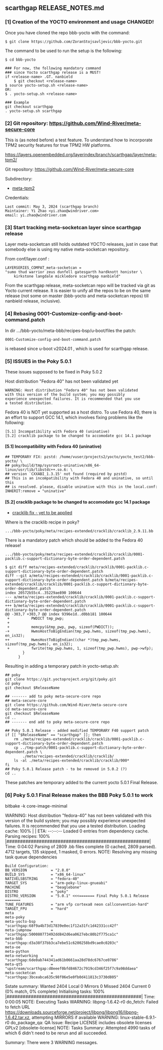 ## scarthgap RELEASE_NOTES.md

### [1] Creation of the YOCTO environment and usage CHANGED!

Once you have cloned the repo bbb-yocto with the command:

	$ git clone https://github.com/ZoranStojsavljevic/bbb-yocto.git

The command to be used to run the setup is the following:

	$ cd bbb-yocto

	### For now, the following mandatory command
	### since Yocto scarthgap release is a MUST!
	if <release-name> .GT. nanbield
		$ git checkout <release-name>
	$ source yocto-setup.sh <release-name>
	OR:
	$ . yocto-setup.sh <release-name>

	### Example
	git checkout scarthgap
	. yocto-setup.sh scarthgap

### [2] Git repository: https://github.com/Wind-River/meta-secure-core

This is (as noted before) a test feature. To understand how to
incorporate TPM2 security features for true TPM2 HW platforms.

https://layers.openembedded.org/layerindex/branch/scarthgap/layer/meta-tpm2/

Git repository: https://github.com/Wind-River/meta-secure-core

Subdirectory:
* [meta-tpm2](https://github.com/Wind-River/meta-secure-core/tree/scarthgap/meta-tpm2)

Credentials:

	Last commit: May 3, 2024 (scarthgap branch)
	Maintainer: Yi Zhao <yi.zhao@windriver.com>
	email: yi.zhao@windriver.com

### [3] Start tracking meta-socketcan layer since scarthgap release

Layer meta-socketcan still holds outdated YOCTO releases, just
in case that somebody else is using my native meta-socketcan
repository.

From conf/layer.conf :

	LAYERSERIES_COMPAT_meta-socketcan =
	"sumo thud warrior zeus dunfell gatesgarth hardknott honister \
		kirkstone langdale mickledore scarthgap nanbield"

From the scarthgap release, meta-socketcan repo will be tracked
via git as Yocto current release. It is easier to unify all the
repos to be on the same release (not some on master (bbb-yocto
and meta-socketcan repos) till nanbield release, inclusive).

### [4] Rebasing 0001-Customize-config-and-boot-command.patch

In dir .../bbb-yocto/meta-bbb/recipes-bsp/u-boot/files the patch:

	0001-Customize-config-and-boot-command.patch

is rebased since u-boot v2024.01 , which is used for scarthgap release.

### [5] ISSUES in the Poky 5.0.1

These issues supposed to be fixed in Poky 5.0.2

Host distribution "Fedora 40" has not been validated yet

	WARNING: Host distribution "Fedora 40" has not been validated
	with this version of the build system; you may possibly
	experience unexpected failures. It is recommended that you use
	a tested distribution.

Fedora 40 is NOT yet supported as a host distro. To use Fedora
40, there is an effort to support GCC 14.1, which involves
fixing problems like the following:

	[5.1] Incompatibility with Fedora 40 (uninative)
	[5.2] cracklib package to be changed to accomodate gcc 14.1 package

#### [5.1] Incompatibility with Fedora 40 (uninative)

	## TEMPORARY FIX: pzstd: /home/vuser/projects2/yocto/yocto_test2/bbb-yocto/ \
	## poky/build/tmp/sysroots-uninative/x86_64-linux/usr/lib/libstdc++.so.6: \
	## version `CXXABI_1.3.15' not found (required by pzstd)
	## This is an incompatibility with Fedora 40 and uninative, so until this
	## is resolved. please, disable uninative with this in the local.conf:
	INHERIT:remove = "uninative"

#### [5.2] cracklib package to be changed to accomodate gcc 14.1 package

* [cracklib fix - yet to be applied](https://git.openembedded.org/openembedded-core/commit/?id=914128f6bd988cde278e087fb9457a0c70c7e5ec)

Where is the cracklib recipe in poky?

	.../bbb-yocto/poky/meta/recipes-extended/cracklib/cracklib_2.9.11.bb

There is a mandatory patch which should be added to the Fedora 40 release!

	.../bbb-yocto/poky/meta/recipes-extended/cracklib/cracklib/0001-packlib.c-support-dictionary-byte-order-dependent.patch

```
$ git diff meta/recipes-extended/cracklib/cracklib/0001-packlib.c-support-dictionary-byte-order-dependent.patch
diff --git a/meta/recipes-extended/cracklib/cracklib/0001-packlib.c-support-dictionary-byte-order-dependent.patch b/meta/recipes-extended/cracklib/cracklib/0001-packlib.c-support-dictionary-byte-order-dependent.patch
index 20572b55c4..35229ae890 100644
--- a/meta/recipes-extended/cracklib/cracklib/0001-packlib.c-support-dictionary-byte-order-dependent.patch
+++ b/meta/recipes-extended/cracklib/cracklib/0001-packlib.c-support-dictionary-byte-order-dependent.patch
@@ -303,7 +303,7 @@ index 9396e1d..d0bb181 100644
 +          PWDICT tmp_pwp;
 +
 +          memcpy(&tmp_pwp, pwp, sizeof(PWDICT));
-+          HwmsHostToBigEndian(tmp_pwp.hwms, sizeof(tmp_pwp.hwms), en_is32);
++          HwmsHostToBigEndian((char *)tmp_pwp.hwms, sizeof(tmp_pwp.hwms), en_is32);
 +          fwrite(tmp_pwp.hwms, 1, sizeof(tmp_pwp.hwms), pwp->wfp);
        }
      }
```

Resulting in adding a temporary patch in yocto-setup.sh:

	## poky
	git clone https://git.yoctoproject.org/git/poky.git
	cd poky
	git checkout $ReleaseName

	## ------- add to poky meta-secure-core repo
	## meta-secure-core
	git clone https://github.com/Wind-River/meta-secure-core
	cd meta-secure-core
	git checkout $ReleaseName
	cd ..
	## ------- end add to poky meta-secure-core repo

	## Poky 5.0.1 Release - added modified TEMPORARY F40 support patch
	if [[ "$ReleaseName" == "scarthgap" ]]; then
		rm ./meta/recipes-extended/cracklib/cracklib/0001-packlib.c-support-dictionary-byte-order-dependent.patch
		cp ../tmp-patch/0001-packlib.c-support-dictionary-byte-order-dependent.patch \
			./meta/recipes-extended/cracklib/cracklib/
		ls -al ./meta/recipes-extended/cracklib/cracklib/000*
	fi
	## Poky 5.0.1 Release patch - to be removed in 5.0.2 (?)
	cd ..

These patches are temporary added to the current yocto 5.0.1
Final Release.

### [6] Poky 5.0.1 Final Release makes the BBB Poky 5.0.1 to work

bitbake -k core-image-minimal

WARNING: Host distribution "fedora-40" has not been validated with this version of the build system; you may possibly experience unexpected failures. It is recommended that you use a tested distribution.
Loading cache: 100% |                                                      | ETA:  --:--:--
Loaded 0 entries from dependency cache.
Parsing recipes: 100% |#####################################################| Time: 0:04:02
Parsing of 2809 .bb files complete (0 cached, 2809 parsed). 4712 targets, 135 skipped, 1 masked, 0 errors.
NOTE: Resolving any missing task queue dependencies

```
Build Configuration:
BB_VERSION           = "2.8.0"
BUILD_SYS            = "x86_64-linux"
NATIVELSBSTRING      = "fedora-40"
TARGET_SYS           = "arm-poky-linux-gnueabi"
MACHINE              = "beaglebone"
DISTRO               = "poky"
DISTRO_VERSION       = "5.0.1" <<<======= Final Poky 5.0.1 Release =======
TUNE_FEATURES        = "arm vfp cortexa8 neon callconvention-hard"
TARGET_FPU           = "hard"
meta
meta-poky
meta-yocto-bsp       = "scarthgap:68f9a4b73d17839e0ec1f12a31fc1d42331cc42f"
meta-jumpnow         = "scarthgap:500080773492dd842d6ea0627ebc80b2f775ca1c"
meta-bbb             = "scarthgap:d3a38f37bb3ca7ebe51c6200258bd9cae0c0203c"
meta-oe
meta-python
meta-networking      = "scarthgap:6de0ab744341ad61b0661aa28d78dc6767ce0786"
meta-qt5             = "upstream/scarthgap:d8eeef0bfd84672c7919cd346f25f7c9a98ddaea"
meta-socketcan       = "scarthgap:3bceabca635c98f06e5e0fb0d411813c3730d805"
```

Sstate summary: Wanted 2404 Local 0 Mirrors 0 Missed 2404 Current 0 (0% match, 0% complete)
Initialising tasks: 100% |##################################################| Time: 0:00:05
NOTE: Executing Tasks
WARNING: libpng-1.6.42-r0 do_fetch: Failed to fetch URL https://downloads.sourceforge.net/project/libpng/libpng16/libpng-1.6.42.tar.xz, attempting MIRRORS if available
WARNING: linux-stable-6.9.1-r0 do_package_qa: QA Issue: Recipe LICENSE includes obsolete licenses GPLv2 [obsolete-license]
NOTE: Tasks Summary: Attempted 4990 tasks of which 6 didn't need to be rerun and all succeeded.

Summary: There were 3 WARNING messages.

